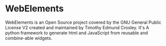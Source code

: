 WebElements
===========

WebElements is an Open Source project covered by the GNU General Public License V2 created and maintained by Timothy Edmund Crosley.
It's A python framework to generate html and JavaScript from reusable and combine-able widgets.
